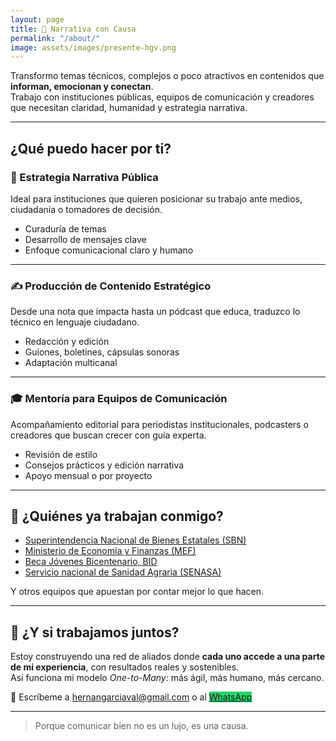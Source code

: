 ```yaml
---
layout: page
title: 🎯 Narrativa con Causa
permalink: "/about/"
image: assets/images/presente-hgv.png
---
```


Transformo temas técnicos, complejos o poco atractivos en contenidos que **informan, emocionan y conectan**.  
Trabajo con instituciones públicas, equipos de comunicación y creadores que necesitan claridad, humanidad y estrategia narrativa.

---

## ¿Qué puedo hacer por ti?

### 🧭 Estrategia Narrativa Pública  
Ideal para instituciones que quieren posicionar su trabajo ante medios, ciudadanía o tomadores de decisión.

- Curaduría de temas
- Desarrollo de mensajes clave
- Enfoque comunicacional claro y humano

---

### ✍️ Producción de Contenido Estratégico  
Desde una nota que impacta hasta un pódcast que educa, traduzco lo técnico en lenguaje ciudadano.

- Redacción y edición
- Guiones, boletines, cápsulas sonoras
- Adaptación multicanal

---

### 🎓 Mentoría para Equipos de Comunicación  
Acompañamiento editorial para periodistas institucionales, podcasters o creadores que buscan crecer con guía experta.

- Revisión de estilo
- Consejos prácticos y edición narrativa
- Apoyo mensual o por proyecto

---

## 🌱 ¿Quiénes ya trabajan conmigo?

- [Superintendencia Nacional de Bienes Estatales (SBN)](https://www.hernangarciaval.com/2025/04/20/caso-de-exito-en-comunicacion-publica/)
- [Ministerio de Economía y Finanzas (MEF)](https://www.hernangarciaval.com/2024/09/09/caso-de-exito-la-guia-inviertepe-para-gobiernos-locales/)
- [Beca Jóvenes Bicentenario, BID](https://www.hernangarciaval.com/2024/07/25/como-comunicamos-beca-jovenes-bicentenario-bid/)
- [Servicio nacional de Sanidad Agraria (SENASA)](https://www.hernangarciaval.com/2024/06/14/caso-de-exito-comunicar-crear-valor-en-inocuidad-alimentaria/)

Y otros equipos que apuestan por contar mejor lo que hacen.

---

## 🤝 ¿Y si trabajamos juntos?

Estoy construyendo una red de aliados donde **cada uno accede a una parte de mi experiencia**, con resultados reales y sostenibles.  
Así funciona mi modelo *One-to-Many*: más ágil, más humano, más cercano.

📩 Escríbeme a [hernangarciaval@gmail.com](mailto:hernangarciaval@gmail.com) o al 
 <a href="https://wa.me/+51992730067" class="cta" style="background-color: #25d366;">WhatsApp</a>

---

> Porque comunicar bien no es un lujo, es una causa.
